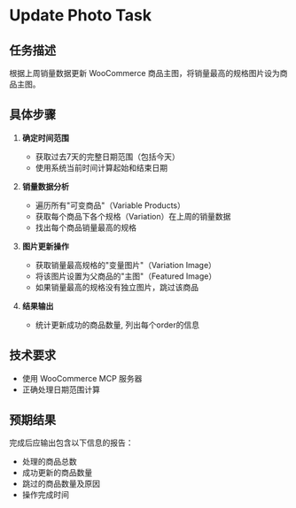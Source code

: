 # Update Photo Task

## 任务描述

根据上周销量数据更新 WooCommerce 商品主图，将销量最高的规格图片设为商品主图。

## 具体步骤

1. **确定时间范围**
   - 获取过去7天的完整日期范围（包括今天）
   - 使用系统当前时间计算起始和结束日期

2. **销量数据分析**
   - 遍历所有"可变商品"（Variable Products）
   - 获取每个商品下各个规格（Variation）在上周的销量数据
   - 找出每个商品销量最高的规格

3. **图片更新操作**
   - 获取销量最高规格的"变量图片"（Variation Image）
   - 将该图片设置为父商品的"主图"（Featured Image）
   - 如果销量最高的规格没有独立图片，跳过该商品

4. **结果输出**
   - 统计更新成功的商品数量, 列出每个order的信息

## 技术要求

- 使用 WooCommerce MCP 服务器
- 正确处理日期范围计算


## 预期结果

完成后应输出包含以下信息的报告：
- 处理的商品总数
- 成功更新的商品数量  
- 跳过的商品数量及原因
- 操作完成时间